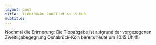 ```yaml
---
layout: post
title:  TIPPABGABE ENDET UM 20.15 UHR
subtitle:  
---
```


Nochmal die Erinnerung: Die Tippabgabe ist aufgrund der vorgezogenen Zweitligabegegnung Osnabrück-Köln bereits heute um 20.15 Uhr!!!!


